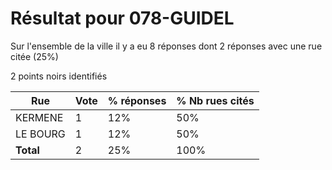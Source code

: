 # Résultat pour 078-GUIDEL

Sur l'ensemble de la ville il y a eu 8 réponses dont 2 réponses avec une rue citée (25%)

2 points noirs identifiés

| Rue | Vote | % réponses | % Nb rues cités|
|-----|------|------------|----------------|
| KERMENE | 1 | 12% | 50%|
| LE BOURG | 1 | 12% | 50%|
| **Total** | 2 | 25% | 100%|
